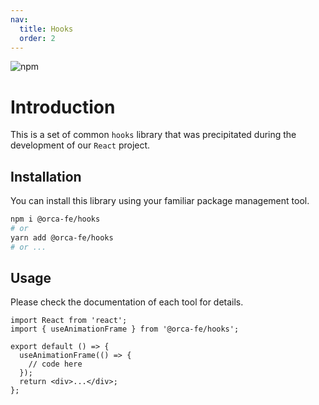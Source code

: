 ```yaml
---
nav:
  title: Hooks
  order: 2
---
```


![npm](https://img.shields.io/npm/v/@orca-fe/hooks.svg)

# Introduction

This is a set of common `hooks` library that was precipitated during the development of our `React` project.

## Installation

You can install this library using your familiar package management tool.

```bash
npm i @orca-fe/hooks
# or
yarn add @orca-fe/hooks
# or ...
```

## Usage

Please check the documentation of each tool for details.

```tsx | pure
import React from 'react';
import { useAnimationFrame } from '@orca-fe/hooks';

export default () => {
  useAnimationFrame(() => {
    // code here
  });
  return <div>...</div>;
};
```
